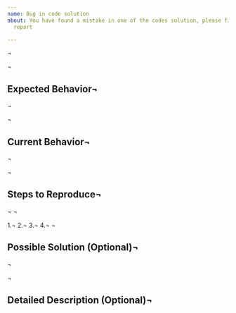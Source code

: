 ```yaml
---
name: Bug in code solution
about: You have found a mistake in one of the codes solution, please fill this issue
  report

---
```


<!--- Provide a general summary of the issue in the Title above -->¬
¬
## Expected Behavior¬
<!--- Tell us what should happen -->¬
¬
## Current Behavior¬
<!--- Tell us what happens instead of the expected behavior -->¬
¬
## Steps to Reproduce¬
<!--- Provide an unambiguous set of steps to reproduce this bug.-->¬
<!--- Include code to reproduce, if relevant -->¬
1.¬
2.¬
3.¬
4.¬
¬
## Possible Solution (Optional)¬
<!--- Not obligatory, but suggest an idea for solving the issue -->¬
¬
## Detailed Description (Optional)¬
<!--- Provide a more detailed description of the solution you are proposing.-->
